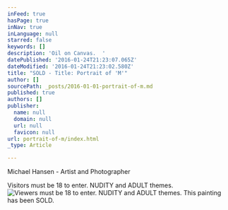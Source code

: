 ```yaml
---
inFeed: true
hasPage: true
inNav: true
inLanguage: null
starred: false
keywords: []
description: 'Oil on Canvas.  '
datePublished: '2016-01-24T21:23:07.065Z'
dateModified: '2016-01-24T21:23:02.580Z'
title: "SOLD - Title: Portrait of 'M'"
author: []
sourcePath: _posts/2016-01-01-portrait-of-m.md
published: true
authors: []
publisher:
  name: null
  domain: null
  url: null
  favicon: null
url: portrait-of-m/index.html
_type: Article

---
```

Michael Hansen - Artist and Photographer

Visitors must be 18 to enter.  NUDITY and ADULT themes.
![Viewers must be 18 to enter.  NUDITY and ADULT themes.  This painting has been SOLD.](https://s3-us-west-2.amazonaws.com/the-grid-img/p/070d0baf58672a7c0a7907f0eb0e043c5b28dc22.jpg)